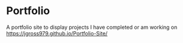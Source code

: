 # Portfolio
A portfolio site to display projects I have completed or am working on
https://jgross979.github.io/Portfolio-Site/

